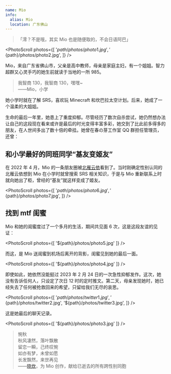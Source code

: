 ```yaml
---
name: Mio
info:
  alias: Mio
  location: 广东佛山
---
```


> 「澪？不是哦，其实 Mio 也是随便取的，不会日语阿巴」

<PhotoScroll photos={[
'${path}/photos/photo1.jpg',
'${path}/photos/photo2.jpg',
]} />

Mio，来自广东省佛山市，父亲是高中教师，母亲是家庭主妇，有一个姐姐。智力超群又心灵手巧的她生前就读于当地的一所 985。

> 我智商 130，我智商 130，嘿嘿~  
> ——Mio，小学

她小学时就在了解 SRS，喜欢玩 Minecraft 和坎巴拉太空计划。后来，她成了一个温柔的大姐姐。

生命的最后一年里，她患上了重度抑郁。尽管经历了数次自杀尝试，她仍然想办法让自己的这段现在看来或许是最后的时光变得丰富多彩，她交到了比此前多得多的朋友，在人世间多出了数十倍的牵挂。她曾在春の芽工作室 QQ 群担任管理员，还曾：

## 和小学最好的同班同学“基友变姬友”

在 2022 年 4 月，Mio 的一条朋友圈被[北雁云依](https://github.com/BeiyanYunyi)看到了。当时刚确定性别认同的北雁云依想到 Mio 在小学时就曾搜索 SRS 相关知识，于是与 Mio 重新联系上时就向她出了柜，曾经的“基友”就这样变成了姬友。

<PhotoScroll photos={[
'${path}/photos/photo6.jpg',
'${path}/photos/photo7.jpg',
]} />

## 找到 mtf 闺蜜

Mio 和她的闺蜜度过了一个多月的生活，期间共见面 6 次，这是这段友谊的见证：

<PhotoScroll photos={[
'${path}/photos/photo5.jpg'
]} />

而这，是 Mio 送闺蜜到机场后离开的背影，闺蜜见到她的最后一面。

<PhotoScroll photos={[
'${path}/photos/photo4.jpg'
]} />

即使如此，她依然没能挺过 2023 年 2 月 24 日的一次急性抑郁发作。这次，她没有告诉任何人，只设定了次日 12 时的定时推文。第二天，母亲发现她时，她已经失去了任何被抢救回来的希望，只留给我们无尽的哀思。

<PhotoScroll photos={[
'${path}/photos/twitter1.jpg',
'${path}/photos/twitter2.jpg',
'${path}/photos/twitter3.jpg',
]} />

这是她最后的聊天记录。

<PhotoScroll photos={[
'${path}/photos/photo3.jpg'
]} />

> 惋秋  
> 秋风凄然，落叶飘散  
> 留恋一瞬，己终叹惋  
> 如亦有梦，未曾如愿  
> 长发飘然，来世再见  
> ——[晓炊](https://space.bilibili.com/246513889)，为 Mio 创作，献给已逝去的所有跨性别同胞
